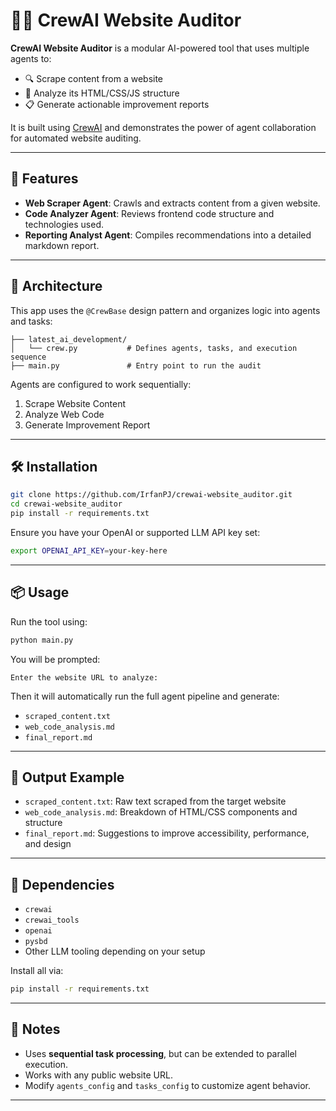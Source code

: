# 🕵️‍♂️ CrewAI Website Auditor

**CrewAI Website Auditor** is a modular AI-powered tool that uses multiple agents to:
- 🔍 Scrape content from a website  
- 🔎 Analyze its HTML/CSS/JS structure  
- 📋 Generate actionable improvement reports  

It is built using [CrewAI](https://github.com/joaomdmoura/crewai) and demonstrates the power of agent collaboration for automated website auditing.

---

## 🚀 Features

- **Web Scraper Agent**: Crawls and extracts content from a given website.
- **Code Analyzer Agent**: Reviews frontend code structure and technologies used.
- **Reporting Analyst Agent**: Compiles recommendations into a detailed markdown report.

---

## 🧠 Architecture

This app uses the `@CrewBase` design pattern and organizes logic into agents and tasks:

```
├── latest_ai_development/
│   └── crew.py           # Defines agents, tasks, and execution sequence
├── main.py               # Entry point to run the audit
```

Agents are configured to work sequentially:
1. Scrape Website Content  
2. Analyze Web Code  
3. Generate Improvement Report

---

## 🛠️ Installation

```bash
git clone https://github.com/IrfanPJ/crewai-website_auditor.git
cd crewai-website_auditor
pip install -r requirements.txt
```

Ensure you have your OpenAI or supported LLM API key set:

```bash
export OPENAI_API_KEY=your-key-here
```

---

## 📦 Usage

Run the tool using:

```bash
python main.py
```

You will be prompted:

```
Enter the website URL to analyze:
```

Then it will automatically run the full agent pipeline and generate:
- `scraped_content.txt`
- `web_code_analysis.md`
- `final_report.md`

---

## 📁 Output Example

- `scraped_content.txt`: Raw text scraped from the target website  
- `web_code_analysis.md`: Breakdown of HTML/CSS components and structure  
- `final_report.md`: Suggestions to improve accessibility, performance, and design  

---

## 🧩 Dependencies

- `crewai`
- `crewai_tools`
- `openai`
- `pysbd`
- Other LLM tooling depending on your setup

Install all via:

```bash
pip install -r requirements.txt
```

---

## 📌 Notes

- Uses **sequential task processing**, but can be extended to parallel execution.  
- Works with any public website URL.  
- Modify `agents_config` and `tasks_config` to customize agent behavior.

---


